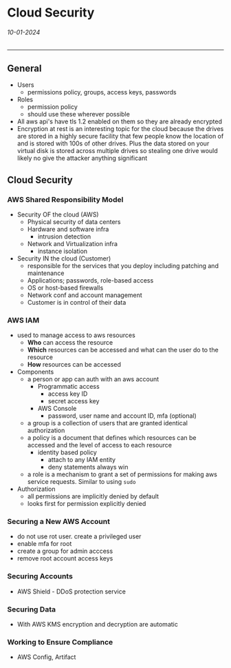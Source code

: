 # Cloud Security
###### 10-01-2024
---
## General
- Users 
	- permissions policy, groups, access keys, passwords
- Roles
	- permission policy
	- should use these wherever possible
- All aws api's have tls 1.2 enabled on them so they are already encrypted
- Encryption at rest is an interesting topic for the cloud because the drives are stored in a highly secure facility that few people know the location of and is stored with 100s of other drives. Plus the data stored on your virtual disk is stored across multiple drives so stealing one drive would likely no give the attacker anything significant
## Cloud Security
### AWS Shared Responsibility Model
- Security OF the cloud (AWS)
	- Physical security of data centers
	- Hardware and software infra
		- intrusion detection
	- Network and Virtualization infra
		- instance isolation
- Security IN the cloud (Customer)
	- responsible for the services that you deploy including patching and maintenance
	- Applications; passwords, role-based access
	- OS or host-based firewalls
	- Network conf and account management
	- Customer is in control of their data
### AWS IAM
- used to manage access to aws resources
	- **Who** can access the resource
	- **Which** resources can be accessed and what can the user do to the resource
	- **How** resources can be accessed
- Components
	- a person or app can auth with an aws account
		- Programmatic access
			- access key ID
			- secret access key
		- AWS Console
			- password, user name and account ID, mfa (optional)
	- a group is a collection of users that are granted identical authorization
	- a policy is a document that defines which resources can be accessed and the level of access to each resource
		- identity based policy
			- attach to any IAM entity
			- deny statements always win
	- a role is a mechanism to grant a set of permissions for making aws service requests. Similar to using `sudo`
- Authorization
	- all permissions are implicitly denied by default
	- looks first for permission explicitly denied
### Securing a New AWS Account
- do not use rot user. create a privileged user
- enable mfa for root
- create a group for admin acccess
- remove root account access keys
### Securing Accounts
- AWS Shield - DDoS protection service
### Securing Data
- With AWS KMS encryption and decryption are automatic
### Working to Ensure Compliance
- AWS Config, Artifact